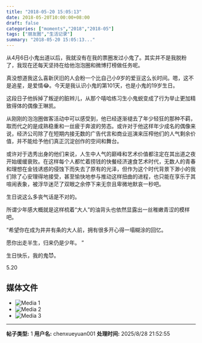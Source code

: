 ```yaml
---
title: "2018-05-20 15:05:13"
date: 2018-05-20T10:00:00+08:00
draft: false
categories: ["moments","2018","2018-05"]
tags: ["朋友圈","生活记录"]
summary: "2018-05-20 15:05:13..."
---
```


从4月6日小鬼出道以后，我就没有在我的票圈发过小鬼了。其实并不是我脱粉了，我现在还每天坚持在给他泡泡圈和微博打榜做任务呢。

真没想道我这么喜新厌旧的人会粉一个比自己小9岁的爱豆这么长时间。嗯，这不是追星，是爱情😂。今天是我认识小鬼的第101天，也是小鬼的19岁生日。

这段日子他拆掉了叛逆的脏辫儿，从那个嘻哈练习生小鬼蜕变成了行为举止更加精致得体的偶像王琳凯。

从刚刚的泡泡圈做客活动中可以感受到，他已经逐渐褪去了年少轻狂的那种不羁，取而代之的是成熟稳重和一丝疲于奔波的劳态。或许对于他这样年少成名的偶像来说，经济公司除了在短期内接无数的广告代言和商业巡演来压榨他们的人气剩余价值，并不能给予他们真正沉淀创作的空间和舞台。

或许对于选秀出身的他们来说，人生中人气的巅峰和艺术价值都注定在其出道之夜开始缓缓衰败。在这样每个人都忙着捞钱的快餐经济速食艺术时代，无数人的青春和理想在金钱诱惑的侵蚀下而失去了原有的光泽，但作为这个时代背景下渺小的我们除了心安理得地接受，甚至愉快地参与推动这样扭曲的进程，也只能在享乐于其喧闹表象，被浮华迷茫了双眼之余停下来无奈且卑微地默哀一秒吧。

生日说这么多丧气话是不对的。

所谓少年感大概就是这样梳着“大人”的油背头也依然显露出一丝稚嫩青涩的模样吧。

“希望你在成为井井有条的大人前，拥有很多开心得一塌糊涂的回忆。

愿你出走半生，归来仍是少年。 ”

生日快乐，我的鬼😈。

5.20

## 媒体文件

- ![Media 1](/Moments/photos/2018-05-20/201805201505130.jpg)
- ![Media 2](/Moments/photos/2018-05-20/201805201505131.jpg)
- ![Media 3](/Moments/photos/2018-05-20/201805201505132.jpg)

---

**帖子类型:** 1
**用户名:** chenxueyuan001
**处理时间:** 2025/8/28 21:52:55